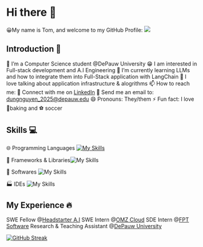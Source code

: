 
# Hi there 👋
:grinning:My name is Tom, and welcome to my GitHub Profile:
![](https://komarev.com/ghpvc/?username=TomNguyen10&color=ff69b4&style=plastic&base=1605)
## Introduction :bow:
:school: I’m a Computer Science student @DePauw University
:grin: I am interested in Full-stack development and A.I Engineering
🔭  I’m currently learning LLMs and how to integrate them into Full-Stack application with LangChain 
💬 I love talking about application infrastructure & alogrithms
📫 How to reach me: 
:link: Connect with me on [LinkedIn](https://www.linkedin.com/in/tomnguyen107/)
:email: Send me an email to: dungnguyen_2025@depauw.edu
😄 Pronouns: They/them
⚡ Fun fact: I love :cookie:baking and :soccer: soccer

## Skills :computer:
:globe_with_meridians: Programming Languages [![My Skills](https://skillicons.dev/icons?i=python,java,typescript,javascript,cpp,r,bash,kotlin,php,erlang&perline=10)](https://skillicons.dev)

:wrench: Frameworks & Libraries![My Skills](https://skillicons.dev/icons?i=next,react,graphql,tensorflow,pytorch,opencv,nodejs,fastapi,express,bootstrap,css,html,d3,spring,sklearn,tailwind,vue&perline=10)

:hammer: Softwares ![My Skills](https://skillicons.dev/icons?i=aws,gcp,git,github,docker,postgres,firebase,supabase,mongo,mysql,vim,figma,githubactions,postman,prisma,raspberrypi,vercel,vite&perline=10)

:factory: IDEs ![My Skills](https://skillicons.dev/icons?i=vscode,pycharm,anaconda,androidstudio,arduino,eclipse,idea,linux,replit,sublime&perline=10)

## My Experience :fire:
SWE Fellow @[Headstarter A.I](https://headstarter.co/) 
SWE Intern @[OMZ Cloud](https://omzcloud.vn/) 
SDE Intern @[FPT Software](https://fptsoftware.com/fpt-americas)
Research & Teaching Assistant @[DePauw University](https://www.depauw.edu/)

[![GitHub Streak](http://github-readme-streak-stats.herokuapp.com?user=TomNguyen10&theme=dark&background=000000)
](https://git.io/streak-stats)
